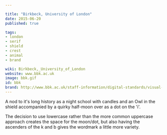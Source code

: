 ```yaml
---

title: "Birkbeck, University of London"
date: 2015-06-20
published: true

tags:
- london
- serif
- shield
- crest
- animal
- brand

wiki: Birkbeck,_University_of_London
website: www.bbk.ac.uk
image: bbk.gif
id: bbk
brand: http://www.bbk.ac.uk/staff-information/digital-standards/visual-id
---
```


A nod to it's long history as a night school with candles and an Owl in the shield accompanied by a quirky half-moon over as a dot on the 'i'.

The decision to use lowercase rather than the more common uppercase approach creates the space for the moon/dot, but also having the ascenders of the k and b gives the wordmark a little more variety.
